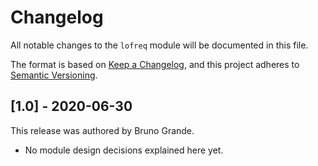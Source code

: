 # Changelog

All notable changes to the `lofreq` module will be documented in this file.

The format is based on [Keep a Changelog](https://keepachangelog.com/en/1.0.0/),
and this project adheres to [Semantic Versioning](https://semver.org/spec/v2.0.0.html).

## [1.0] - 2020-06-30

This release was authored by Bruno Grande.

<!-- TODO: Explain each important module design decision below. -->

- No module design decisions explained here yet.
